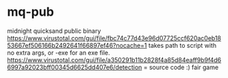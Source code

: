 # mq-pub
midnight quicksand public binary
https://www.virustotal.com/gui/file/fbc74c77d43e96d07725ccf620ac0eb1853667ef506166b2492641f66897ef46?nocache=1
takes path to script with no extra args, or -exe for an exe file.
https://www.virustotal.com/gui/file/a350291b11b2828f4a85d84eaff9b9f4d66997a92023bff00345d6625dd407e6/detection = source code :) fair game

